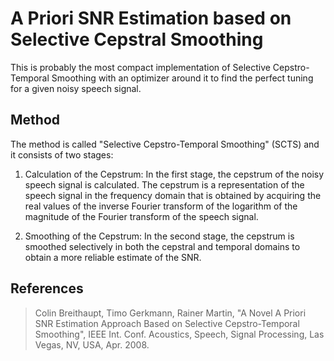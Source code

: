 # A Priori SNR Estimation based on Selective Cepstral Smoothing

This is probably the most compact implementation of Selective Cepstro-Temporal Smoothing with an optimizer around it to find the perfect tuning for a given noisy speech signal.

## Method

The method is called "Selective Cepstro-Temporal Smoothing" (SCTS) and it consists of two stages:

1. Calculation of the Cepstrum: In the first stage, the cepstrum of the noisy speech signal is calculated. The cepstrum is a representation of the speech signal in the frequency domain that is obtained by acquiring the real values of the inverse Fourier transform of the logarithm of the magnitude of the Fourier transform of the speech signal.

2. Smoothing of the Cepstrum: In the second stage, the cepstrum is smoothed selectively in both the cepstral and temporal domains to obtain a more reliable estimate of the SNR.

## References

> Colin Breithaupt, Timo Gerkmann, Rainer Martin, "A Novel A Priori SNR
> Estimation Approach Based on Selective Cepstro-Temporal Smoothing", IEEE
> Int. Conf. Acoustics, Speech, Signal Processing, Las Vegas, NV, USA,
> Apr. 2008.
